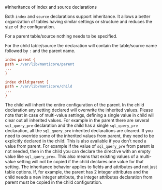 #Inheritance of index and source declarations

Both `index` and `source` declarations support inheritance. It allows a better organization of tables having similar settings or structure and reduces the size of the configuration.

For a parent table/source nothing needs to be specified.

For the child table/source the declaration will contain the table/source name followed by `:` and the parent name.

```ini
index parent {
path = /var/lib/manticore/parent
...
}

index child:parent {
path = /var/lib/manticore/child
...
}
```

The child will inherit the entire configuration of the parent. In the child declaration any setting declared will overwrite the inherited values. Please note that in case of multi-value settings, defining a single value in child will clear out all inherited values. For example in the parent there are several `sql_query_pre` declaration and the child has a single `sql_query_pre` declaration, all the `sql_query_pre` inherited declarations are cleared. If you need to override some of the inherited values from parent, they need to be explicitly declared in the child. This is also available if you don't need a value from parent. For example if the value of `sql_query_pre` from parent is not needed, then in the child you can declare the directive with an empty value like `sql_query_pre=`. This also means that existing values of a multi-value setting will not be copied if the child declares one value for that setting. The inheritance behavior applies to fields and attributes and not just table options. If, for example, the parent has 2 integer attributes and the child needs a new integer attribute, the integer attributes declaration from parent must be copied in the child configuration.